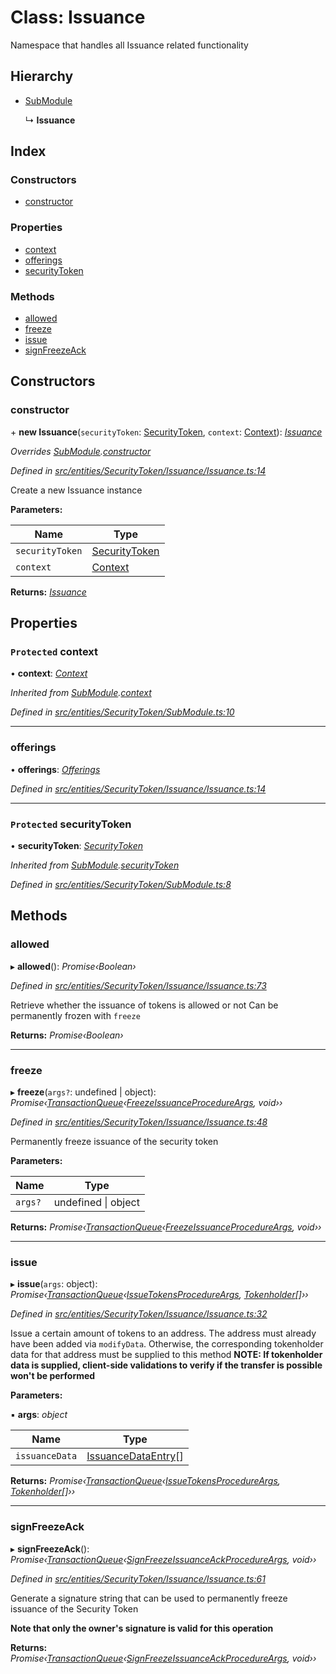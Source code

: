 # Class: Issuance

Namespace that handles all Issuance related functionality

## Hierarchy

* [SubModule](_entities_securitytoken_submodule_.submodule.md)

  ↳ **Issuance**

## Index

### Constructors

* [constructor](_entities_securitytoken_issuance_issuance_.issuance.md#constructor)

### Properties

* [context](_entities_securitytoken_issuance_issuance_.issuance.md#protected-context)
* [offerings](_entities_securitytoken_issuance_issuance_.issuance.md#offerings)
* [securityToken](_entities_securitytoken_issuance_issuance_.issuance.md#protected-securitytoken)

### Methods

* [allowed](_entities_securitytoken_issuance_issuance_.issuance.md#allowed)
* [freeze](_entities_securitytoken_issuance_issuance_.issuance.md#freeze)
* [issue](_entities_securitytoken_issuance_issuance_.issuance.md#issue)
* [signFreezeAck](_entities_securitytoken_issuance_issuance_.issuance.md#signfreezeack)

## Constructors

###  constructor

\+ **new Issuance**(`securityToken`: [SecurityToken](_entities_securitytoken_securitytoken_.securitytoken.md), `context`: [Context](_context_.context.md)): *[Issuance](_entities_securitytoken_issuance_issuance_.issuance.md)*

*Overrides [SubModule](_entities_securitytoken_submodule_.submodule.md).[constructor](_entities_securitytoken_submodule_.submodule.md#constructor)*

*Defined in [src/entities/SecurityToken/Issuance/Issuance.ts:14](https://github.com/PolymathNetwork/polymath-sdk/blob/45453ad/src/entities/SecurityToken/Issuance/Issuance.ts#L14)*

Create a new Issuance instance

**Parameters:**

Name | Type |
------ | ------ |
`securityToken` | [SecurityToken](_entities_securitytoken_securitytoken_.securitytoken.md) |
`context` | [Context](_context_.context.md) |

**Returns:** *[Issuance](_entities_securitytoken_issuance_issuance_.issuance.md)*

## Properties

### `Protected` context

• **context**: *[Context](_context_.context.md)*

*Inherited from [SubModule](_entities_securitytoken_submodule_.submodule.md).[context](_entities_securitytoken_submodule_.submodule.md#protected-context)*

*Defined in [src/entities/SecurityToken/SubModule.ts:10](https://github.com/PolymathNetwork/polymath-sdk/blob/45453ad/src/entities/SecurityToken/SubModule.ts#L10)*

___

###  offerings

• **offerings**: *[Offerings](_entities_securitytoken_issuance_offerings_.offerings.md)*

*Defined in [src/entities/SecurityToken/Issuance/Issuance.ts:14](https://github.com/PolymathNetwork/polymath-sdk/blob/45453ad/src/entities/SecurityToken/Issuance/Issuance.ts#L14)*

___

### `Protected` securityToken

• **securityToken**: *[SecurityToken](_entities_securitytoken_securitytoken_.securitytoken.md)*

*Inherited from [SubModule](_entities_securitytoken_submodule_.submodule.md).[securityToken](_entities_securitytoken_submodule_.submodule.md#protected-securitytoken)*

*Defined in [src/entities/SecurityToken/SubModule.ts:8](https://github.com/PolymathNetwork/polymath-sdk/blob/45453ad/src/entities/SecurityToken/SubModule.ts#L8)*

## Methods

###  allowed

▸ **allowed**(): *Promise‹Boolean›*

*Defined in [src/entities/SecurityToken/Issuance/Issuance.ts:73](https://github.com/PolymathNetwork/polymath-sdk/blob/45453ad/src/entities/SecurityToken/Issuance/Issuance.ts#L73)*

Retrieve whether the issuance of tokens is allowed or not
Can be permanently frozen with `freeze`

**Returns:** *Promise‹Boolean›*

___

###  freeze

▸ **freeze**(`args?`: undefined | object): *Promise‹[TransactionQueue](_entities_transactionqueue_.transactionqueue.md)‹[FreezeIssuanceProcedureArgs](../interfaces/_types_index_.freezeissuanceprocedureargs.md), void››*

*Defined in [src/entities/SecurityToken/Issuance/Issuance.ts:48](https://github.com/PolymathNetwork/polymath-sdk/blob/45453ad/src/entities/SecurityToken/Issuance/Issuance.ts#L48)*

Permanently freeze issuance of the security token

**Parameters:**

Name | Type |
------ | ------ |
`args?` | undefined &#124; object |

**Returns:** *Promise‹[TransactionQueue](_entities_transactionqueue_.transactionqueue.md)‹[FreezeIssuanceProcedureArgs](../interfaces/_types_index_.freezeissuanceprocedureargs.md), void››*

___

###  issue

▸ **issue**(`args`: object): *Promise‹[TransactionQueue](_entities_transactionqueue_.transactionqueue.md)‹[IssueTokensProcedureArgs](../interfaces/_types_index_.issuetokensprocedureargs.md), [Tokenholder](_entities_tokenholder_.tokenholder.md)[]››*

*Defined in [src/entities/SecurityToken/Issuance/Issuance.ts:32](https://github.com/PolymathNetwork/polymath-sdk/blob/45453ad/src/entities/SecurityToken/Issuance/Issuance.ts#L32)*

Issue a certain amount of tokens to an address. The address must already have been added via `modifyData`. Otherwise,
the corresponding tokenholder data for that address must be supplied to this method
**NOTE: If tokenholder data is supplied, client-side validations to verify if the transfer is possible won't be performed**

**Parameters:**

▪ **args**: *object*

Name | Type |
------ | ------ |
`issuanceData` | [IssuanceDataEntry](../interfaces/_types_index_.issuancedataentry.md)[] |

**Returns:** *Promise‹[TransactionQueue](_entities_transactionqueue_.transactionqueue.md)‹[IssueTokensProcedureArgs](../interfaces/_types_index_.issuetokensprocedureargs.md), [Tokenholder](_entities_tokenholder_.tokenholder.md)[]››*

___

###  signFreezeAck

▸ **signFreezeAck**(): *Promise‹[TransactionQueue](_entities_transactionqueue_.transactionqueue.md)‹[SignFreezeIssuanceAckProcedureArgs](../interfaces/_types_index_.signfreezeissuanceackprocedureargs.md), void››*

*Defined in [src/entities/SecurityToken/Issuance/Issuance.ts:61](https://github.com/PolymathNetwork/polymath-sdk/blob/45453ad/src/entities/SecurityToken/Issuance/Issuance.ts#L61)*

Generate a signature string that can be used to permanently freeze issuance of the Security Token

**Note that only the owner's signature is valid for this operation**

**Returns:** *Promise‹[TransactionQueue](_entities_transactionqueue_.transactionqueue.md)‹[SignFreezeIssuanceAckProcedureArgs](../interfaces/_types_index_.signfreezeissuanceackprocedureargs.md), void››*
